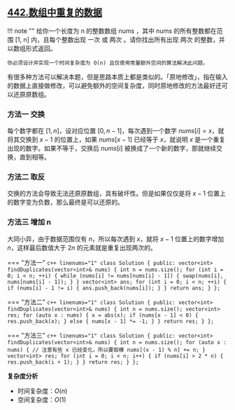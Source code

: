 ## [442.数组中重复的数据](https://leetcode.cn/problems/find-all-duplicates-in-an-array/description/)


!!! note ""
    给你一个长度为 n 的整数数组 nums ，其中 nums 的所有整数都在范围 [1, n] 内，且每个整数出现 一次 或 两次 。请你找出所有出现 两次 的整数，并以数组形式返回。

    你必须设计并实现一个时间复杂度为 O(n) 且仅使用常量额外空间的算法解决此问题。

有很多种方法可以解决本题，但是思路本质上都是类似的。「原地修改」，指在输入的数据上直接做修改，可以避免额外的空间复杂度，同时原地修改的方法最好还可以还原原数组。

### 方法一 交换

每个数字都在 $[1, n]$，设对应位置 $[0, n-1]$，每次遇到一个数字 $nums[i] = x$，就将其交换到 $x - 1$ 的位置上，如果 $nums[x - 1]$ 已经等于 $x$，就说明 $x$ 是一个重复出现的数字。如果不等于，交换后 $nums[i]$ 被换成了一个新的数字，那就继续交换，直到相等。

### 方法二 取反

交换的方法会导致无法还原原数组，具有破坏性。但是如果仅仅是将 $x - 1$ 位置上的数字变为负数，那么最终是可以还原的。

### 方法三 增加 n

大同小异，由于数据范围仅有 $n$，所以每次遇到 $x$，就将 $x - 1$ 位置上的数字增加 $n$，这样最后数值大于 $2n$ 的元素就是重复出现两次的。


=== "方法一"
    ```c++ linenums="1"
    class Solution {
    public:
        vector<int> findDuplicates(vector<int>& nums) {
            int n = nums.size();
            for (int i = 0; i < n; ++i) {
                while (nums[i] != nums[nums[i] - 1]) {
                    swap(nums[i], nums[nums[i] - 1]);
                }
            }
            vector<int> ans;
            for (int i = 0; i < n; ++i) {
                if (nums[i] - 1 != i) {
                    ans.push_back(nums[i]);
                }
            }
            return ans;
        }
    };
    ```

=== "方法二"
    ```c++ linenums="1"
    class Solution {
    public:
        vector<int> findDuplicates(vector<int>& nums) {
            int n = nums.size();
            vector<int> res;
            for (auto x : nums) {
                x = abs(x);
                if (nums[x - 1] < 0) {
                    res.push_back(x);
                } else {
                    nums[x - 1] *= -1;
                }
            }
            return res;
        }
    };
    ```

=== "方法三"
    ```c++ linenums="1"
    class Solution {
    public:
        vector<int> findDuplicates(vector<int>& nums) {
            int n = nums.size();
            for (auto x : nums) {
                // 注意有些 x 已经变化，所以要取模
                nums[(x - 1) % n] += n;
            }
            vector<int> res;
            for (int i = 0; i < n; i++) {
                if (nums[i] > 2 * n) {
                    res.push_back(i + 1);
                }
            }
            return res;
        }
    };
    ```


**复杂度分析**

- 时间复杂度：$O(n)$
- 空间复杂度：$O(1)$
